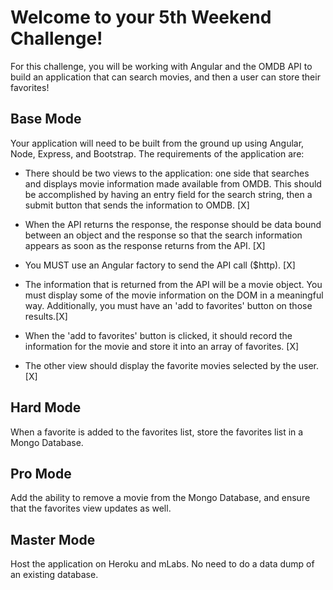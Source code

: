 # Welcome to your 5th Weekend Challenge!

For this challenge, you will be working with Angular and the OMDB API to build an application that can search movies, and then a user can store their favorites!

## Base Mode
Your application will need to be built from the ground up using Angular, Node, Express, and Bootstrap. The requirements of the application are:

* There should be two views to the application: one side that searches and displays movie information made available from OMDB. This should be accomplished by having an entry field for the search string, then a submit button that sends the information to OMDB. [X]

* When the API returns the response, the response should be data bound between an object and the response so that the search information appears as soon as the response returns from the API. [X]

* You MUST use an Angular factory to send the API call ($http). [X]

* The information that is returned from the API will be a movie object. You must display some of the movie information on the DOM in a meaningful way. Additionally, you must have an 'add to favorites' button on those results.[X]

* When the 'add to favorites' button is clicked, it should record the information for the movie and store it into an array of favorites. [X]

* The other view should display the favorite movies selected by the user. [X]

## Hard Mode
When a favorite is added to the favorites list, store the favorites list in a Mongo Database.

## Pro Mode
Add the ability to remove a movie from the Mongo Database, and ensure that the favorites view updates as well.

## Master Mode
Host the application on Heroku and mLabs. No need to do a data dump of an existing database.
